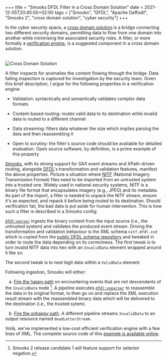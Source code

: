 +++
title = "Smooks DFDL Filter in a Cross Domain Solution"
date = 2021-12-05T20:45:00+02:00
tags = ["Smooks", "DFDL", "Apache Daffodil", "Smooks 2", "cross domain solution", "cyber security"]
+++

In the cyber security space, a [cross domain solution](https://www.cyber.gov.au/acsc/view-all-content/publications/fundamentals-cross-domain-solutions) is a bridge connecting two different security domains, permitting data to flow from one domain into another while minimising the associated security risks.
A filter, or more formally a [verification engine](https://www.ncsc.gov.uk/collection/cross-domain-solutions/using-the-principles/content-based-attack-protection), is a suggested component in a cross domain solution.

<br/>
<img src="/images/cross-domain-solution.png" alt="Cross Domain Solution"/>
<br/>

A filter inspects for anomalies the content flowing through the bridge. Data failing inspection
is captured for investigation by the security team. Given this brief description, I argue for the following properties in a verification engine:

* Validation: syntactically and semantically validates complex data formats

* Content-based routing: routes valid data to its destination while invalid data is routed to a different channel

* Data streaming: filters data whatever the size which implies parsing the data and then reassembling it

* Open to scrutiny: the filter's source code should be available for detailed evaluation. Open source software, by definition, is a prime example of this property

[Smooks](https://www.smooks.org/v2/), with its strong support for SAX event streams and XPath-driven routing, alongside [DFDL](https://daffodil.apache.org/)'s transformation and validation features, manifest the above properties. Picture a situation where [NITF](https://en.wikipedia.org/wiki/National_Imagery_Transmission_Format) (National Imagery Transmission Format) files need to be imported from an untrusted system into a trusted one. Widely used in national security systems, NITF is a binary file format that encapsulates imagery (e.g., JPEG) and its metadata. As part of the import, a filter is needed to unpack the NITF stream, ensure it's as expected, and repack it before being routed to its destination. Should verification fail, the bad data is put aside for human intervention. This is how such a filter is described in a Smooks config:

<script src="https://gist.github.com/claudemamo/56d73cf6af94a6eae4928beaf60a0e92.js?file=smooks-config.xml"></script>

[`dfdl:parser`](https://gist.github.com/claudemamo/56d73cf6af94a6eae4928beaf60a0e92#file-smooks-config-xml-L6) ingests the binary content from the input source (i.e., the untrusted system) and validates the produced event stream. Driving the transformation and validation behaviour is the XML schema `nitf.dfdl.xsd` which is copied from the [public DFDL schema repository](https://github.com/DFDLSchemas/NITF) and tweaked in order to route the data depending on its correctness. The first tweak is to turn invalid NITF data into hex with an `InvalidData` element wrapped around it like so:

<script src="https://gist.github.com/claudemamo/56d73cf6af94a6eae4928beaf60a0e92.js?file=bad-data.xml"></script>

The second tweak is to nest legit data within a `ValidData` element:

<script src="https://gist.github.com/claudemamo/56d73cf6af94a6eae4928beaf60a0e92.js?file=good-data.xml"></script>

Following ingestion, Smooks will either:

&nbsp;&nbsp; a. [Fire the happy path](https://gist.github.com/claudemamo/56d73cf6af94a6eae4928beaf60a0e92#file-smooks-config-xml-L8-L20) on encountering events that are not descendants of the `InvalidData` node [^1]. A pipeline executes [`dfdl:unparser`](https://gist.github.com/claudemamo/56d73cf6af94a6eae4928beaf60a0e92#file-smooks-config-xml-L16-L17) to reassemble the data in its original format, to then go on and replace the XML execution result stream with the reassembled binary data which will be delivered to the destination (i.e., the trusted sytem).

&nbsp;&nbsp; b. [Fire the unhappy path](https://gist.github.com/claudemamo/56d73cf6af94a6eae4928beaf60a0e92#file-smooks-config-xml-L22-L33). A different pipeline streams `InvalidData` to an output resource named `deadLetterStream`.

Voilà, we've implemented a low-cost efficient verification engine with a few lines of XML. The complete source code of this [example is available online](https://github.com/smooks/smooks-examples/tree/master/cross-domain-solution).

[^1]: Smooks 2 release candidate 1 will feature support for selector negation.
